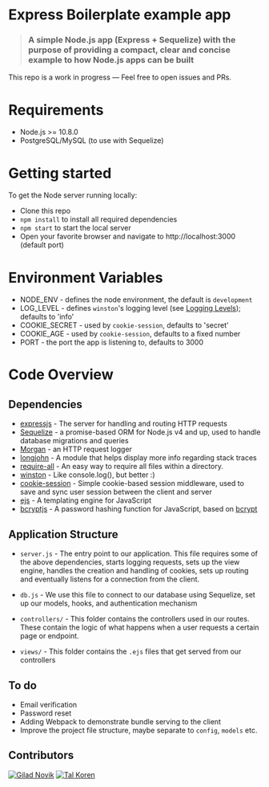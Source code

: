 # Express Boilerplate example app

> ### A simple Node.js app (Express + Sequelize) with the purpose of providing a compact, clear and concise example to how Node.js apps can be built

This repo is a work in progress — Feel free to open issues and PRs.

# Requirements

- Node.js >= 10.8.0
- PostgreSQL/MySQL (to use with Sequelize)

# Getting started

To get the Node server running locally:

- Clone this repo
- `npm install` to install all required dependencies
- `npm start` to start the local server
- Open your favorite browser and navigate to http://localhost:3000 (default port)

# Environment Variables
- NODE_ENV - defines the node environment, the default is `development`
- LOG_LEVEL - defines `winston`'s logging level (see [Logging Levels](https://github.com/winstonjs/winston#logging-levels)); defaults to 'info'
- COOKIE_SECRET - used by `cookie-session`, defaults to 'secret'
- COOKIE_AGE - used by `cookie-session`, defaults to a fixed number
- PORT - the port the app is listening to, defaults to 3000

# Code Overview

## Dependencies

- [expressjs](https://github.com/expressjs/express) - The server for handling and routing HTTP requests
- [Sequelize](http://docs.sequelizejs.com/) - a promise-based ORM for Node.js v4 and up, used to handle database migrations and queries
- [Morgan](https://github.com/expressjs/morgan) - an HTTP request logger
- [longjohn](https://github.com/mattinsler/longjohn) - A module that helps display more info regarding stack traces
- [require-all](https://github.com/felixge/node-require-all) - An easy way to require all files within a directory.
- [winston](https://github.com/winstonjs/winston) - Like console.log(), but better :)
- [cookie-session](https://github.com/expressjs/cookie-session) - Simple cookie-based session middleware, used to save and sync user session between the client and server
- [ejs](http://ejs.co/) - A templating engine for JavaScript
- [bcryptjs](https://github.com/dcodeIO/bcrypt.js) - A password hashing function for JavaScript, based on [bcrypt](https://en.wikipedia.org/wiki/Bcrypt)

## Application Structure

- `server.js` - The entry point to our application. This file requires some of the above dependencies, starts logging requests, sets up the view engine, handles the creation and handling of cookies, sets up routing and eventually listens for a connection from the client.

- `db.js` - We use this file to connect to our database using Sequelize, set up our models, hooks, and authentication mechanism

- `controllers/` - This folder contains the controllers used in our routes. These contain the logic of what happens when a user requests a certain page or endpoint.

- `views/` - This folder contains the `.ejs` files that get served from our controllers

## To do

- Email verification
- Password reset
- Adding Webpack to demonstrate bundle serving to the client
- Improve the project file structure, maybe separate to `config`, `models` etc.

## Contributors

[<img title="Gilad Novik" src="https://avatars1.githubusercontent.com/u/417148?s=50&v=4">](https://github.com/giladno)
[<img title="Tal Koren" src="https://avatars1.githubusercontent.com/u/4380333?s=50&v=4">](https://github.com/Ardethian)